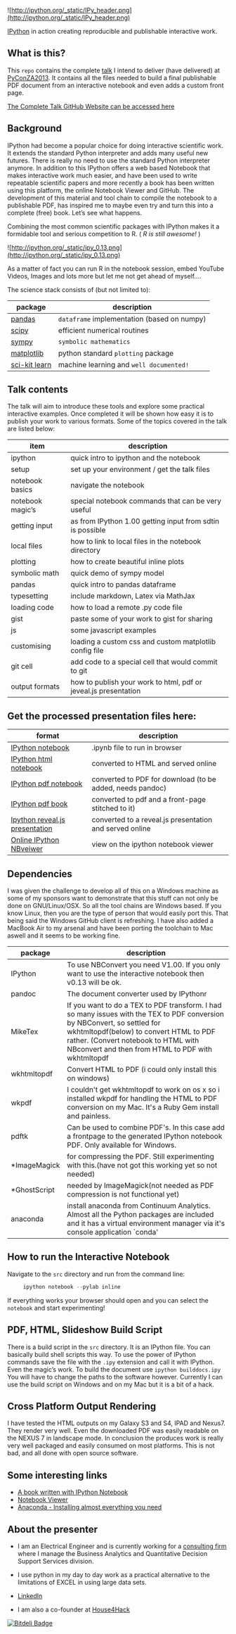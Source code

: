 ![http://ipython.org/_static/IPy_header.png](http://ipython.org/_static/IPy_header.png)

[IPython](http://ipython.org/) in action creating reproducible and publishable interactive work.

What is this?
------

This `repo` contains the complete [talk](http://za.pycon.org/talks/10/) I intend to deliver (have delivered) at [PyConZA2013](http://za.pycon.org/). It contains all the files needed to build a final publishable PDF document from an interactive notebook and even adds a custom front page.

[The Complete Talk GitHub Website can be accessed here][6]

Background
-------------
IPython had become a popular choice for doing interactive scientific work. It extends the standard Python interpreter and adds many useful new futures. There is really no need to use the standard Python interpreter anymore.
In addition to this IPython offers a web based Notebook that makes interactive work much easier, and have been used to write repeatable scientific papers and more recently a book has been written using this platform, the online Notebook Viewer and GitHub. The development of this material and tool chain to compile the notebook to a publishable PDF, has inspired me to maybe even try and turn this into a complete (free) book. Let’s see what happens.

Combining the most common scientific packages with IPython makes it a formidable tool and serious competition to R. ( _R is still awesome!_ )

![http://ipython.org/_static/ipy_0.13.png](http://ipython.org/_static/ipy_0.13.png)

As a matter of fact you can run R in the notebook session, embed YouTube Videos, Images and lots more but let me not get ahead of myself....

The science stack consists of (but not limited to):

package  |  description
---  |  ---
[pandas][1]  |  `dataframe` implementation (based on numpy)
[scipy][2]  |  efficient numerical routines
[sympy][3]  |  `symbolic mathematics`
[matplotlib][4]  |  python standard `plotting` package
[sci-kit learn][5] | machine learning and `well documented!`

Talk contents
--------
The talk will aim to introduce these tools and explore some practical interactive examples. Once completed it will be shown how easy it is to publish your work to various formats. Some of the topics covered in the talk are listed below:

item   | description
---- |  -------
ipython | quick intro to ipython and the notebook
setup  | set up your environment / get the talk files
notebook basics | navigate the notebook
notebook magic’s | special notebook commands that can be very useful
getting input   | as from IPython 1.00 getting input from sdtin is possible
local files | how to link to local files in the notebook directory
plotting	| how to create beautiful inline plots
symbolic math | quick demo of sympy model
pandas  | quick intro to pandas dataframe
typesetting | include markdown, Latex via MathJax
loading code | how to load a remote .py code file
gist         | paste some of your work to gist for sharing
js		| some javascript examples
customising | loading a custom css and custom matplotlib config file
git cell    | add code to a special cell that would commit to git
output formats | how to publish your work to html, pdf or jeveal.js presentation


Get the processed presentation files here:
------
format  | description
------- | ------------
[IPython notebook](https://github.com/Tooblippe/zapycon2013_ipython_science/blob/master/src/pycon13_ipython.ipynb)  |  .ipynb file to run in browser
[IPython html notebook](http://htmlpreview.github.io/?https://github.com/Tooblippe/zapycon2013_ipython_science/blob/master/src/output/pycon13_ipython.html) | converted to HTML and served online
[IPython pdf notebook](https://github.com/Tooblippe/zapycon2013_ipython_science/blob/master/src/output/pycon13_ipython_pdf.pdf?raw=true)  | converted to PDF for download (to be added, needs pandoc)
[IPython pdf book](https://github.com/Tooblippe/zapycon2013_ipython_science/blob/master/src/output/pycon13_ipython_complete.pdf?raw=true)  | converted to pdf and a front-page stitched to it)
[Ipython reveal.js presentation](http://htmlpreview.github.io/?https://github.com/Tooblippe/zapycon2013_ipython_science/blob/master/src/output/pycon13_ipython.slides.html#/) | converted to a reveal.js presentation and served online
[Online IPython NBveiwer](http://nbviewer.ipython.org/urls/raw.github.com/Tooblippe/zapycon2013_ipython_science/master/src/pycon13_ipython.ipynb)  | view on the ipython notebook viewer


Dependencies
-------------
I was given the challenge to develop all of this on a Windows machine as some of my sponsors want to demonstrate that this stuff can not only be done on GNU/Linux/OSX. So all the tool chains are Windows based. If you know Linux, then you are the type of person that would easily port this. That being said the Windows GitHub client is refreshing. I have also added a MacBook Air to my arsenal and have been porting the toolchain to Mac aswell and it seems to be working fine. 

package  |  description
-------- | ------------
IPython  | To use NBConvert you need V1.00. If you only want to use the interactive notebook then v0.13 will be ok.
pandoc 	 | The document converter used by IPythonr
MikeTex  | If you want to do a TEX to PDF transform. I had so many issues with the TEX to PDF conversion by NBConvert, so settled for wkhtmltopdf(below) to convert HTML to PDF rather. (Convert notebook to HTML with NBconvert and then from HTML to PDF with wkhtmltopdf
wkhtmltopdf  | Convert HTML to PDF (i could only install this on windows)
wkpdf		| I couldn't get wkhtmltopdf to work  on os x so i installed wkpdf for handling the HTML to PDF conversion on my Mac. It's a Ruby Gem install and painless.
pdftk   |  Can be used to combine PDF's. In this case add a frontpage to the generated IPython notebook PDF. Only available for Windows.
*ImageMagick | for compressing the PDF. Still experimenting with this.(have not got this working yet so not needed)
*GhostScript | needed by ImageMagick(not needed as PDF compression is not functional yet)
anaconda  | install anaconda from Continuum Analytics. Almost all the Python packages are included and it has a virtual environment manager via it's console application `conda'

 
How to run the Interactive Notebook
--------
Navigate to the `src` directory and run from the command line:

 ```python
      ipython notebook --pylab inline
```

If everything works your browser should open and you can select the `notebook` and start experimenting!
 
PDF, HTML, Slideshow Build Script
------------
There is a build script in the `src` directory. It is an IPython file. You can basically build shell scripts this way. To use the power of IPython commands save the file with the `.ipy` extension and call it with IPython. Even the magic’s work. To build the document use `ipython builddocs.ipy` You will have to change the paths to the software however. Currently I can use the build script on Windows and on my Mac but it is a bit of a hack.

Cross Platform Output Rendering
--------
I have tested the HTML outputs on my Galaxy S3 and S4, IPAD and Nexus7. They render very well. Even the downloaded PDF was easily readable on the NEXUS 7 in landscape mode. In conclusion the produces work is really very well packaged and easily consumed on most platforms. This is not bad, and all done with open source software.

Some interesting links
-----------------------
* [A book written with IPython Notebook][7]
* [Notebook Viewer][8]
* [Anaconda - Installing almost everything you need][9]


About the presenter
----------
* I am an Electrical Engineer and is currently working for a [consulting firm][10] where I manage the Business Analytics and Quantitative Decision Support Services division.
* I use python in my day to day work as a practical alternative to the limitations of EXCEL in using large data sets.
* [LinkedIn][11]
* I am also a co-founder at [House4Hack][12]



  [1]: http://pandas.pydata.org/
  [2]: http://www.scipy.org/
  [3]: http://sympy.org/en/index.html
  [4]: http://matplotlib.org/
  [5]: http://scikit-learn.org/
  [6]: http://tooblippe.github.io/zapycon2013_ipython_science
  [7]: http://camdavidsonpilon.github.io/Probabilistic-Programming-and-Bayesian-Methods-for-Hackers/
  [8]: http://nbviewer.ipython.org/
  [9]: http://www.continuum.io/downloads
  [10]: http://www.eon.co.za/index.php/our-services-main/our-services/business-analytics
  [11]: http://www.linkedin.com/in/tobienortje
  [12]: http://www.house4hack.co.za/


[![Bitdeli Badge](https://d2weczhvl823v0.cloudfront.net/Tooblippe/zapycon2013_ipython_science/trend.png)](https://bitdeli.com/free "Bitdeli Badge")

